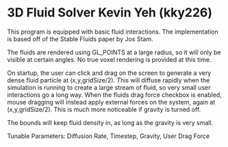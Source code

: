 3D Fluid Solver
Kevin Yeh (kky226)
====================

This program is equipped with basic fluid interactions. The implementation is based off of the Stable Fluids paper by Jos Stam.

The fluids are rendered using GL_POINTS at a large radius, so it will only be visible at certain angles. No true voxel rendering is provided at this time.

On startup, the user can click and drag on the screen to generate a very dense fluid particle at (x,y,gridSize/2). This will diffuse rapidly when the simulation is running to create a large stream of fluid, so very small user interactions go a long way. When the fluids drag force checkbox is enabled, mouse dragging will instead apply external forces on the system, again at (x,y,gridSize/2). This is much more noticeable if gravity is turned off.

The bounds will keep fluid density in, as long as the gravity is very small.

Tunable Parameters: Diffusion Rate, Timestep, Gravity, User Drag Force
